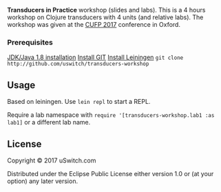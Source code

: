 **Transducers in Practice** workshop (slides and labs). This is a 4 hours workshop on Clojure transducers with 4 units (and relative labs). The workshop was given at the [CUFP 2017](http://cufp.org/2017/) conference in Oxford.

### Prerequisites

[JDK/Java 1.8 installation](http://www.oracle.com/technetwork/java/javase/downloads/jdk8-downloads-2133151.html)
[Install GIT](https://git-scm.com/book/en/v2/Getting-Started-Installing-Git)
[Install Leiningen](https://leiningen.org/#install)
`git clone http://github.com/uswitch/transducers-workshop`

## Usage

Based on leiningen. Use `lein repl` to start a REPL.

Require a lab namespace with `require '[transducers-workshop.lab1 :as lab1]` or a different lab name.

## License

Copyright © 2017 uSwitch.com

Distributed under the Eclipse Public License either version 1.0 or (at
your option) any later version.
